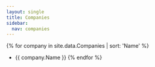 ```yaml
---
layout: single
title: Companies
sidebar:
  nav: companies
---
```

{% for company in site.data.Companies | sort: 'Name' %}
  * {{ company.Name }}
{% endfor %}

